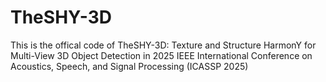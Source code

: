# TheSHY-3D
This is the offical code of 
TheSHY-3D: Texture and Structure HarmonY for Multi-View 3D Object Detection
in 2025 IEEE International Conference on Acoustics, Speech, and Signal Processing (ICASSP 2025)
